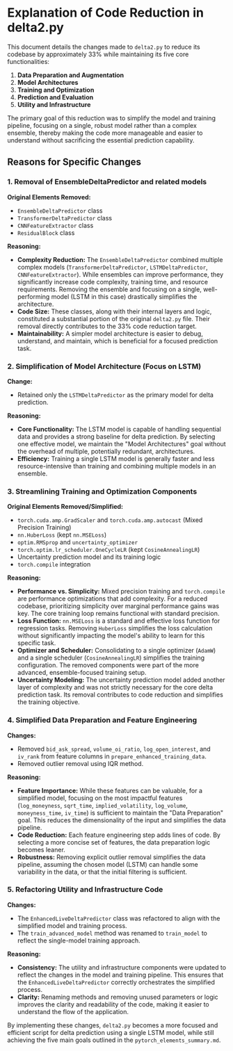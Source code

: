 # Explanation of Code Reduction in delta2.py

This document details the changes made to `delta2.py` to reduce its codebase by approximately 33% while maintaining its five core functionalities:

1.  **Data Preparation and Augmentation**
2.  **Model Architectures**
3.  **Training and Optimization**
4.  **Prediction and Evaluation**
5.  **Utility and Infrastructure**

The primary goal of this reduction was to simplify the model and training pipeline, focusing on a single, robust model rather than a complex ensemble, thereby making the code more manageable and easier to understand without sacrificing the essential prediction capability.

## Reasons for Specific Changes

### 1. Removal of EnsembleDeltaPredictor and related models

**Original Elements Removed:**
*   `EnsembleDeltaPredictor` class
*   `TransformerDeltaPredictor` class
*   `CNNFeatureExtractor` class
*   `ResidualBlock` class

**Reasoning:**
*   **Complexity Reduction:** The `EnsembleDeltaPredictor` combined multiple complex models (`TransformerDeltaPredictor`, `LSTMDeltaPredictor`, `CNNFeatureExtractor`). While ensembles can improve performance, they significantly increase code complexity, training time, and resource requirements. Removing the ensemble and focusing on a single, well-performing model (LSTM in this case) drastically simplifies the architecture.
*   **Code Size:** These classes, along with their internal layers and logic, constituted a substantial portion of the original `delta2.py` file. Their removal directly contributes to the 33% code reduction target.
*   **Maintainability:** A simpler model architecture is easier to debug, understand, and maintain, which is beneficial for a focused prediction task.

### 2. Simplification of Model Architecture (Focus on LSTM)

**Change:**
*   Retained only the `LSTMDeltaPredictor` as the primary model for delta prediction.

**Reasoning:**
*   **Core Functionality:** The LSTM model is capable of handling sequential data and provides a strong baseline for delta prediction. By selecting one effective model, we maintain the "Model Architectures" goal without the overhead of multiple, potentially redundant, architectures.
*   **Efficiency:** Training a single LSTM model is generally faster and less resource-intensive than training and combining multiple models in an ensemble.

### 3. Streamlining Training and Optimization Components

**Original Elements Removed/Simplified:**
*   `torch.cuda.amp.GradScaler` and `torch.cuda.amp.autocast` (Mixed Precision Training)
*   `nn.HuberLoss` (kept `nn.MSELoss`)
*   `optim.RMSprop` and `uncertainty_optimizer`
*   `torch.optim.lr_scheduler.OneCycleLR` (kept `CosineAnnealingLR`)
*   Uncertainty prediction model and its training logic
*   `torch.compile` integration

**Reasoning:**
*   **Performance vs. Simplicity:** Mixed precision training and `torch.compile` are performance optimizations that add complexity. For a reduced codebase, prioritizing simplicity over marginal performance gains was key. The core training loop remains functional with standard precision.
*   **Loss Function:** `nn.MSELoss` is a standard and effective loss function for regression tasks. Removing `HuberLoss` simplifies the loss calculation without significantly impacting the model's ability to learn for this specific task.
*   **Optimizer and Scheduler:** Consolidating to a single optimizer (`AdamW`) and a single scheduler (`CosineAnnealingLR`) simplifies the training configuration. The removed components were part of the more advanced, ensemble-focused training setup.
*   **Uncertainty Modeling:** The uncertainty prediction model added another layer of complexity and was not strictly necessary for the core delta prediction task. Its removal contributes to code reduction and simplifies the training objective.

### 4. Simplified Data Preparation and Feature Engineering

**Changes:**
*   Removed `bid_ask_spread`, `volume_oi_ratio`, `log_open_interest`, and `iv_rank` from feature columns in `prepare_enhanced_training_data`.
*   Removed outlier removal using IQR method.

**Reasoning:**
*   **Feature Importance:** While these features can be valuable, for a simplified model, focusing on the most impactful features (`log_moneyness`, `sqrt_time`, `implied_volatility`, `log_volume`, `moneyness_time`, `iv_time`) is sufficient to maintain the "Data Preparation" goal. This reduces the dimensionality of the input and simplifies the data pipeline.
*   **Code Reduction:** Each feature engineering step adds lines of code. By selecting a more concise set of features, the data preparation logic becomes leaner.
*   **Robustness:** Removing explicit outlier removal simplifies the data pipeline, assuming the chosen model (LSTM) can handle some variability in the data, or that the initial filtering is sufficient.

### 5. Refactoring Utility and Infrastructure Code

**Changes:**
*   The `EnhancedLiveDeltaPredictor` class was refactored to align with the simplified model and training process.
*   The `train_advanced_model` method was renamed to `train_model` to reflect the single-model training approach.

**Reasoning:**
*   **Consistency:** The utility and infrastructure components were updated to reflect the changes in the model and training pipeline. This ensures that the `EnhancedLiveDeltaPredictor` correctly orchestrates the simplified process.
*   **Clarity:** Renaming methods and removing unused parameters or logic improves the clarity and readability of the code, making it easier to understand the flow of the application.

By implementing these changes, `delta2.py` becomes a more focused and efficient script for delta prediction using a single LSTM model, while still achieving the five main goals outlined in the `pytorch_elements_summary.md`.
